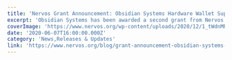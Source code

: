 ```yaml
---
title: 'Nervos Grant Announcement: Obsidian Systems Hardware Wallet Support'
excerpt: 'Obsidian Systems has been awarded a second grant from Nervos Foundation to continue their work aimed at bringing full Ledger support to CKB. To better understand what’s being developed in this new gra'
coverImage: 'https://www.nervos.org/wp-content/uploads/2020/12/1_tWdnMRgMkID3RDsCANjxbQ-1.jpeg'
date: '2020-06-07T16:00:00.000Z'
category: 'News,Releases & Updates'
link: 'https://www.nervos.org/blog/grant-announcement-obsidian-systems-hardware-wallet'
---
```


